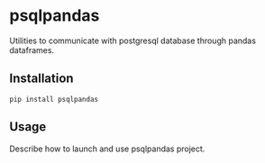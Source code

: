 # psqlpandas
Utilities to communicate with postgresql database through pandas dataframes.

## Installation
```
pip install psqlpandas
```

## Usage
Describe how to launch and use psqlpandas project.

